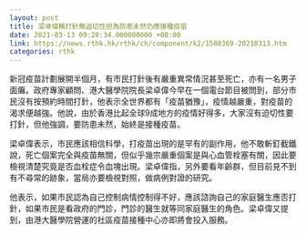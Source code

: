```yaml
---
layout: post
title: 梁卓偉稱打針無迫切性但為防患未然仍應接種疫苗
date: 2021-03-13 09:28:34.000000000 +08:00
link: https://news.rthk.hk/rthk/ch/component/k2/1580369-20210313.htm
categories: rthk
---
```


新冠疫苗計劃展開半個月，有市民打針後有嚴重異常情況甚至死亡，亦有一名男子面癱。政府專家顧問、港大醫學院院長梁卓偉今早在一個電台節目被問到，部分市民沒有按預約時間打針，他表示全世界都有「疫苗猶豫」，疫情越嚴重，對疫苗的渴求便越強。他說，由於香港比起全球9成地方的疫情好得多，大家沒有迫切性要打針，但他強調，要防患未然，始終是接種疫苗。

梁卓偉表示，市民應該相信科學，打疫苗出現的是罕有的副作用，他不敢斬釘截鐵說，死亡個案完全與疫苗無關，但似乎幾宗嚴重個案是與心血管栓塞有關，因此要檢視清楚究竟是否血栓症令血塊出現。梁卓偉指，另外要看年齡群，但目前見不到有不尋常的跡象，當局亦要檢視對照，做病例對證的研究。

他表示，如果市民認為自己控制病情控制得不好，應該諮詢自己的家庭醫生應否打針，如果市民是看政府的門診，門診的醫生就等同家庭醫生的角色。梁卓偉又提到，由港大醫學院營運的社區疫苗接種中心亦即將會投入服務。
